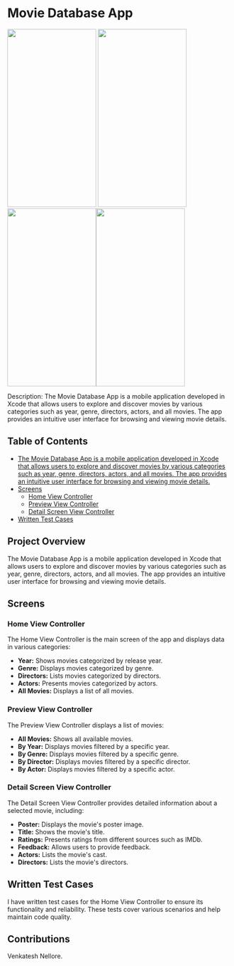 # Movie Database App

<img src="https://i.imgur.com/Y81Xp41.mp4" width="200" height="400">
<img src="https://i.imgur.com/x1tyeS3.png" width="200" height="400"><img src="https://i.imgur.com/UlCNOI8.png" width="200" height="400"><img src="https://i.imgur.com/hgNVSzl.png" width="200" height="400">





Description:
The Movie Database App is a mobile application developed in Xcode that allows users to explore and discover movies by various categories such as year, genre, directors, actors, and all movies. The app provides an intuitive user interface for browsing and viewing movie details.

## Table of Contents

- [The Movie Database App is a mobile application developed in Xcode that allows users to explore and discover movies by various categories such as year, genre, directors, actors, and all movies. The app provides an intuitive user interface for browsing and viewing movie details.](#project-overview)
- [Screens](#screens)
  - [Home View Controller](#home-view-controller)
  - [Preview View Controller](#preview-view-controller)
  - [Detail Screen View Controller](#detail-screen-view-controller)
- [Written Test Cases](#written-test-cases)

## Project Overview

The Movie Database App is a mobile application developed in Xcode that allows users to explore and discover movies by various categories such as year, genre, directors, actors, and all movies. The app provides an intuitive user interface for browsing and viewing movie details.

## Screens

### Home View Controller

The Home View Controller is the main screen of the app and displays data in various categories:

- **Year:** Shows movies categorized by release year.
- **Genre:** Displays movies categorized by genre.
- **Directors:** Lists movies categorized by directors.
- **Actors:** Presents movies categorized by actors.
- **All Movies:** Displays a list of all movies.

### Preview View Controller

The Preview View Controller displays a list of movies:

- **All Movies:** Shows all available movies.
- **By Year:** Displays movies filtered by a specific year.
- **By Genre:** Displays movies filtered by a specific genre.
- **By Director:** Displays movies filtered by a specific director.
- **By Actor:** Displays movies filtered by a specific actor.

### Detail Screen View Controller

The Detail Screen View Controller provides detailed information about a selected movie, including:

- **Poster:** Displays the movie's poster image.
- **Title:** Shows the movie's title.
- **Ratings:** Presents ratings from different sources such as IMDb.
- **Feedback:** Allows users to provide feedback.
- **Actors:** Lists the movie's cast.
- **Directors:** Lists the movie's directors.

## Written Test Cases

I have written test cases for the Home View Controller to ensure its functionality and reliability. These tests cover various scenarios and help maintain code quality.


## Contributions

Venkatesh Nellore.





